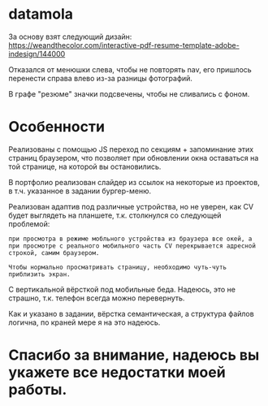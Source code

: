 # datamola
За основу взят следующий дизайн: https://weandthecolor.com/interactive-pdf-resume-template-adobe-indesign/144000

Отказался от менюшки слева, чтобы не повторять nav, его пришлось перенести справа влево из-за разницы фотографий.

В графе "резюме" значки подсвечены, чтобы не сливались с фоном.

# Особенности

Реализованы с помощью JS переход по секциям + запоминание этих страниц браузером, что позволяет при обновлении окна оставаться на той странице, на которой вы остановились.

В портфолио реализован слайдер из ссылок на некоторые из проектов, в т.ч. указанное в задании бургер-меню.

Реализован адаптив под различные устройства, но не уверен, как CV будет выглядеть на планшете, т.к. столкнулся со следующей проблемой:

    при просмотра в режиме мобльного устройства из браузера все окей, а при просмотре с реального мобильного часть CV перекрывается адресной строкой, самим браузером.

    Чтобы нормально просматривать страницу, необходимо чуть-чуть приблизить экран.

С вертикальной вёрсткой под мобильные беда. Надеюсь, это не страшно, т.к. телефон всегда можно перевернуть.

Как и указано в задании, вёрстка семантическая, а структура файлов логична, по краней мере я на это надеюсь.

# Спасибо за внимание, надеюсь вы укажете все недостатки моей работы.
